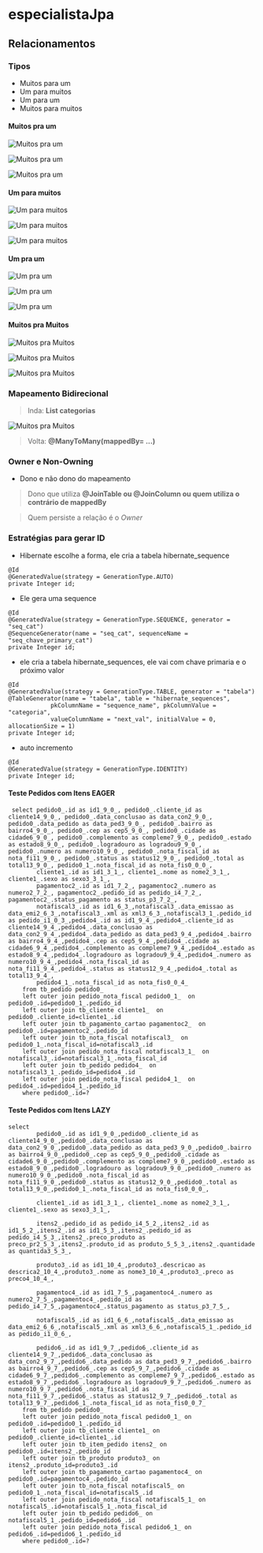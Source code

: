 # especialistaJpa

## Relacionamentos

### Tipos
- Muitos para um
- Um para muitos
- Um para um
- Muitos para muitos

#### Muitos pra um

![Muitos pra um](./asserts/muitos_pra_um.png)

![Muitos pra um](./asserts/relacao_n_1.png)

![Muitos pra um](./asserts/relacao_n_1_java.png)

#### Um para muitos

![Um para muitos](./asserts/um_pra_muitos.png)

![Um para muitos](./asserts/relacionamento_um_pra_muitos.png)

![Um para muitos](./asserts/um_pra_muitos_java.png)

#### Um pra um

![Um pra um](./asserts/um_pra_um_desc.png)

![Um pra um](./asserts/um_pra_um_rel.png)

![Um pra um](./asserts/um_pra_um_java.png)

#### Muitos pra Muitos

![Muitos pra Muitos](./asserts/m_pra_m_desc.png)

![Muitos pra Muitos](./asserts/m_pra_m_rel.png)

![Muitos pra Muitos](./asserts/m_pra_m_java.png)


### Mapeamento Bidirecional

> Inda: **List<Categoria> categorias**

![Muitos pra Muitos](./asserts/m_pra_m_java.png)

> Volta: **@ManyToMany(mappedBy= ...)**

### Owner e Non-Owning
- Dono e não dono do mapeamento

> Dono que utiliza **@JoinTable ou @JoinColumn ou quem utiliza o contrário de mappedBy**

> Quem persiste a relação é o *Owner*


### Estratégias para gerar ID
- Hibernate escolhe a forma, ele cria a tabela hibernate_sequence

```
@Id
@GeneratedValue(strategy = GenerationType.AUTO)
private Integer id;
```

- Ele gera uma sequence

```
@Id
@GeneratedValue(strategy = GenerationType.SEQUENCE, generator = "seq_cat")
@SequenceGenerator(name = "seq_cat", sequenceName = "seq_chave_primary_cat")
private Integer id;
```

- ele cria a tabela hibernate_sequences, ele vai com chave primaria  e o próximo valor

```
@Id
@GeneratedValue(strategy = GenerationType.TABLE, generator = "tabela")
@TableGenerator(name = "tabela", table = "hibernate_sequences",
            pkColumnName = "sequence_name", pkColumnValue = "categoria",
            valueColumnName = "next_val", initialValue = 0, allocationSize = 1)
private Integer id;
```

- auto incremento

```
@Id
@GeneratedValue(strategy = GenerationType.IDENTITY)
private Integer id;
```

#### Teste Pedidos com Itens EAGER
```
 select pedido0_.id as id1_9_0_, pedido0_.cliente_id as cliente14_9_0_, pedido0_.data_conclusao as data_con2_9_0_, pedido0_.data_pedido as data_ped3_9_0_, pedido0_.bairro as bairro4_9_0_, pedido0_.cep as cep5_9_0_, pedido0_.cidade as cidade6_9_0_, pedido0_.complemento as compleme7_9_0_, pedido0_.estado as estado8_9_0_, pedido0_.logradouro as logradou9_9_0_, pedido0_.numero as numero10_9_0_, pedido0_.nota_fiscal_id as nota_fi11_9_0_, pedido0_.status as status12_9_0_, pedido0_.total as total13_9_0_, pedido0_1_.nota_fiscal_id as nota_fis0_0_0_,
        cliente1_.id as id1_3_1_, cliente1_.nome as nome2_3_1_, cliente1_.sexo as sexo3_3_1_,
        pagamentoc2_.id as id1_7_2_, pagamentoc2_.numero as numero2_7_2_, pagamentoc2_.pedido_id as pedido_i4_7_2_, pagamentoc2_.status_pagamento as status_p3_7_2_,
        notafiscal3_.id as id1_6_3_,notafiscal3_.data_emissao as data_emi2_6_3_,notafiscal3_.xml as xml3_6_3_,notafiscal3_1_.pedido_id as pedido_i1_0_3_,pedido4_.id as id1_9_4_,pedido4_.cliente_id as cliente14_9_4_,pedido4_.data_conclusao as data_con2_9_4_,pedido4_.data_pedido as data_ped3_9_4_,pedido4_.bairro as bairro4_9_4_,pedido4_.cep as cep5_9_4_,pedido4_.cidade as cidade6_9_4_,pedido4_.complemento as compleme7_9_4_,pedido4_.estado as estado8_9_4_,pedido4_.logradouro as logradou9_9_4_,pedido4_.numero as numero10_9_4_,pedido4_.nota_fiscal_id as nota_fi11_9_4_,pedido4_.status as status12_9_4_,pedido4_.total as total13_9_4_,
        pedido4_1_.nota_fiscal_id as nota_fis0_0_4_ 
    from tb_pedido pedido0_ 
    left outer join pedido_nota_fiscal pedido0_1_  on pedido0_.id=pedido0_1_.pedido_id 
    left outer join tb_cliente cliente1_  on pedido0_.cliente_id=cliente1_.id 
    left outer join tb_pagamento_cartao pagamentoc2_  on pedido0_.id=pagamentoc2_.pedido_id 
    left outer join tb_nota_fiscal notafiscal3_  on pedido0_1_.nota_fiscal_id=notafiscal3_.id 
    left outer join pedido_nota_fiscal notafiscal3_1_  on notafiscal3_.id=notafiscal3_1_.nota_fiscal_id 
    left outer join tb_pedido pedido4_  on notafiscal3_1_.pedido_id=pedido4_.id 
    left outer join pedido_nota_fiscal pedido4_1_  on pedido4_.id=pedido4_1_.pedido_id 
    where pedido0_.id=?
```

#### Teste Pedidos com Itens LAZY
```
select
        pedido0_.id as id1_9_0_,pedido0_.cliente_id as cliente14_9_0_,pedido0_.data_conclusao as data_con2_9_0_,pedido0_.data_pedido as data_ped3_9_0_,pedido0_.bairro as bairro4_9_0_,pedido0_.cep as cep5_9_0_,pedido0_.cidade as cidade6_9_0_,pedido0_.complemento as compleme7_9_0_,pedido0_.estado as estado8_9_0_,pedido0_.logradouro as logradou9_9_0_,pedido0_.numero as numero10_9_0_,pedido0_.nota_fiscal_id as nota_fi11_9_0_,pedido0_.status as status12_9_0_,pedido0_.total as total13_9_0_,pedido0_1_.nota_fiscal_id as nota_fis0_0_0_,
        
        cliente1_.id as id1_3_1_, cliente1_.nome as nome2_3_1_, cliente1_.sexo as sexo3_3_1_,
        
        itens2_.pedido_id as pedido_i4_5_2_,itens2_.id as id1_5_2_,itens2_.id as id1_5_3_,itens2_.pedido_id as pedido_i4_5_3_,itens2_.preco_produto as preco_pr2_5_3_,itens2_.produto_id as produto_5_5_3_,itens2_.quantidade as quantida3_5_3_,
        
        produto3_.id as id1_10_4_,produto3_.descricao as descrica2_10_4_,produto3_.nome as nome3_10_4_,produto3_.preco as preco4_10_4_,
        
        pagamentoc4_.id as id1_7_5_,pagamentoc4_.numero as numero2_7_5_,pagamentoc4_.pedido_id as pedido_i4_7_5_,pagamentoc4_.status_pagamento as status_p3_7_5_,
        
        notafiscal5_.id as id1_6_6_,notafiscal5_.data_emissao as data_emi2_6_6_,notafiscal5_.xml as xml3_6_6_,notafiscal5_1_.pedido_id as pedido_i1_0_6_,
        
        pedido6_.id as id1_9_7_,pedido6_.cliente_id as cliente14_9_7_,pedido6_.data_conclusao as data_con2_9_7_,pedido6_.data_pedido as data_ped3_9_7_,pedido6_.bairro as bairro4_9_7_,pedido6_.cep as cep5_9_7_,pedido6_.cidade as cidade6_9_7_,pedido6_.complemento as compleme7_9_7_,pedido6_.estado as estado8_9_7_,pedido6_.logradouro as logradou9_9_7_,pedido6_.numero as numero10_9_7_,pedido6_.nota_fiscal_id as nota_fi11_9_7_,pedido6_.status as status12_9_7_,pedido6_.total as total13_9_7_,pedido6_1_.nota_fiscal_id as nota_fis0_0_7_ 
    from tb_pedido pedido0_ 
    left outer join pedido_nota_fiscal pedido0_1_ on pedido0_.id=pedido0_1_.pedido_id 
    left outer join tb_cliente cliente1_ on pedido0_.cliente_id=cliente1_.id 
    left outer join tb_item_pedido itens2_ on pedido0_.id=itens2_.pedido_id 
    left outer join tb_produto produto3_ on itens2_.produto_id=produto3_.id 
    left outer join tb_pagamento_cartao pagamentoc4_ on pedido0_.id=pagamentoc4_.pedido_id 
    left outer join tb_nota_fiscal notafiscal5_ on pedido0_1_.nota_fiscal_id=notafiscal5_.id 
    left outer join pedido_nota_fiscal notafiscal5_1_ on notafiscal5_.id=notafiscal5_1_.nota_fiscal_id 
    left outer join tb_pedido pedido6_ on notafiscal5_1_.pedido_id=pedido6_.id 
    left outer join pedido_nota_fiscal pedido6_1_ on pedido6_.id=pedido6_1_.pedido_id 
    where pedido0_.id=?
```
